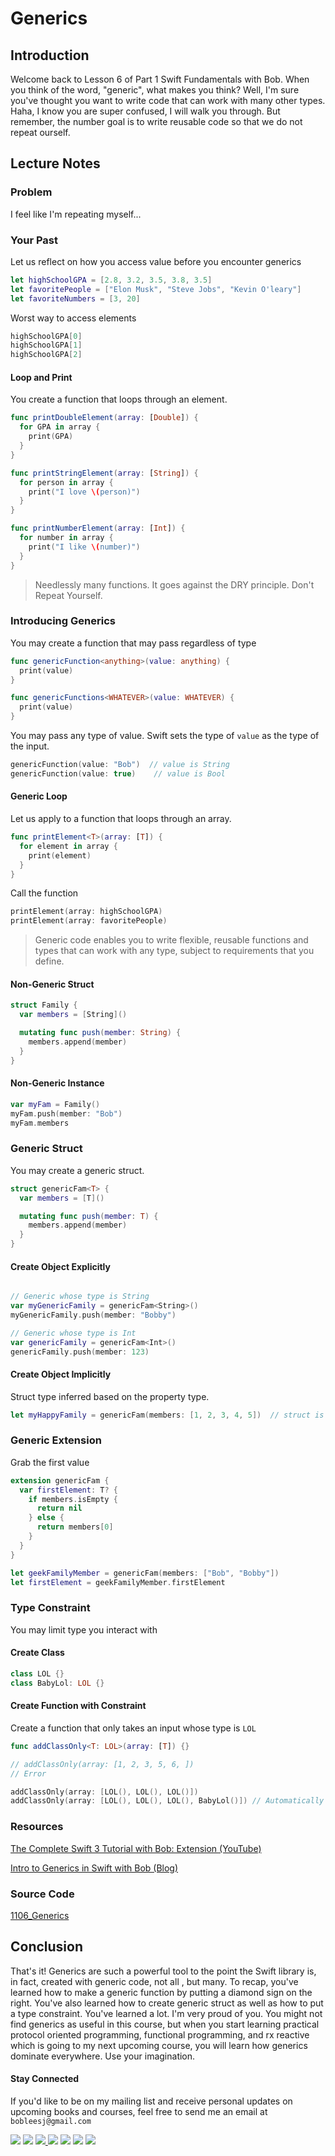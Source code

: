 # Generics

## Introduction
Welcome back to Lesson 6 of Part 1 Swift Fundamentals with Bob. When you think of the word, "generic", what makes you think? Well, I'm sure you've thought you want to write code that can work with many other types. Haha, I know you are super confused, I will walk you through. But remember, the number goal is to write reusable code so that we do not repeat ourself.

## Lecture Notes

### Problem
I feel like I'm repeating myself...

### Your Past
Let us reflect on how you access value before you encounter generics

```swift
let highSchoolGPA = [2.8, 3.2, 3.5, 3.8, 3.5]
let favoritePeople = ["Elon Musk", "Steve Jobs", "Kevin O'leary"]
let favoriteNumbers = [3, 20]
```

Worst way to access elements
```swift
highSchoolGPA[0]
highSchoolGPA[1]
highSchoolGPA[2]
```

#### Loop and Print
You create a function that loops through an element.
```swift
func printDoubleElement(array: [Double]) {
  for GPA in array {
    print(GPA)
  }
}

func printStringElement(array: [String]) {
  for person in array {
    print("I love \(person)")
  }
}

func printNumberElement(array: [Int]) {
  for number in array {
    print("I like \(number)")
  }
}
```
> Needlessly many functions. It goes against the DRY principle. Don't Repeat Yourself.

### Introducing Generics
You may create a function that may pass regardless of type  

```swift
func genericFunction<anything>(value: anything) {
  print(value)
}

func genericFunctions<WHATEVER>(value: WHATEVER) {
  print(value)
}
```

You may pass any type of value. Swift sets the type of `value` as the type of the input.

```swift
genericFunction(value: "Bob")  // value is String
genericFunction(value: true)    // value is Bool
```

#### Generic Loop
Let us apply to a function that loops through an array.

```swift
func printElement<T>(array: [T]) {
  for element in array {
    print(element)
  }
}
```
Call the function

```swift
printElement(array: highSchoolGPA)
printElement(array: favoritePeople)
```

> Generic code enables you to write flexible, reusable functions and types that can work with any type, subject to requirements that you define.

#### Non-Generic Struct
```swift
struct Family {
  var members = [String]()

  mutating func push(member: String) {
    members.append(member)
  }
}
```

#### Non-Generic Instance
```swift
var myFam = Family()
myFam.push(member: "Bob")
myFam.members
```

### Generic Struct
You may create a generic struct.

```swift
struct genericFam<T> {
  var members = [T]()

  mutating func push(member: T) {
    members.append(member)
  }
}
```

#### Create Object Explicitly
```swift

// Generic whose type is String
var myGenericFamily = genericFam<String>()
myGenericFamily.push(member: "Bobby")

// Generic whose type is Int
var genericFamily = genericFam<Int>()
genericFamily.push(member: 123)
```
#### Create Object Implicitly
Struct type inferred based on the property type.

```swift
let myHappyFamily = genericFam(members: [1, 2, 3, 4, 5])  // struct is now Int type
```

### Generic Extension
Grab the first value
```swift
extension genericFam {
  var firstElement: T? {
    if members.isEmpty {
      return nil
    } else {
      return members[0]
    }
  }
}

let geekFamilyMember = genericFam(members: ["Bob", "Bobby"])
let firstElement = geekFamilyMember.firstElement
```

### Type Constraint
You may limit type you interact with

#### Create Class
```swift
class LOL {}
class BabyLol: LOL {}
```
#### Create Function with Constraint
Create a function that only takes an input whose type is `LOL`
```swift
func addClassOnly<T: LOL>(array: [T]) {}

// addClassOnly(array: [1, 2, 3, 5, 6, ])
// Error

addClassOnly(array: [LOL(), LOL(), LOL()])
addClassOnly(array: [LOL(), LOL(), LOL(), BabyLol()]) // Automatically Upcasted
```

### Resources
[The Complete Swift 3 Tutorial with Bob: Extension (YouTube)](https://www.youtube.com/watch?v=4pPtLjkF0HE)

[Intro to Generics in Swift with Bob (Blog)](https://medium.com/ios-geek-community/intro-to-generics-in-swift-with-bob-df58118a5001#.fkmmjqnwd)

### Source Code
[1106_Generics](https://www.dropbox.com/sh/yln3s9r0fpnhlhm/AAD_0kollYRBkc82qFUpe_0va?dl=0)


## Conclusion
That's it! Generics are such a powerful tool to the point the Swift library is, in fact, created with generic code, not all , but many. To recap, you've learned how to make a generic function by putting a diamond sign on the right. You've also learned how to create generic struct as well as how to put a type constraint. You've learned a lot. I'm very proud of you. You might not find generics as useful in this course, but when you start learning practical protocol oriented programming, functional programming, and rx reactive which is going to my next upcoming course, you will learn how generics dominate everywhere. Use your imagination.


#### Stay Connected
If you'd like to be on my mailing list and receive personal updates on upcoming books and courses, feel free to send me an email at `bobleesj@gmail.com`
<p>
<a href="http://bobthedeveloper.io"><img src="https://img.shields.io/badge/Personal-Website-333333.svg"></a>
<a href="https://facebook.com/bobthedeveloper"><img src="https://img.shields.io/badge/Facebook-Like-3B5998.svg"></a> <a href="https://youtube.com/bobthedeveloper"><img src="https://img.shields.io/badge/YouTube-Subscribe-CE1312.svg"</a> <a href="https://twitter.com/bobleesj"><img src="https://img.shields.io/badge/Twitter-Follow-55ACEE.svg"></a> <a href="https://instagram.com/bobthedev
"><img src="https://img.shields.io/badge/Instagram-Follow-BB2F92.svg"></a> <a href="https://linkedin.com/in/bobleesj"><img src= "https://img.shields.io/badge/LinkedIn-Connect-0077B5.svg"></a>
<a href="https://medium.com/@bobleesj"><img src="https://img.shields.io/badge/Medium-Read-00AB6C.svg"/></a>
</p>

